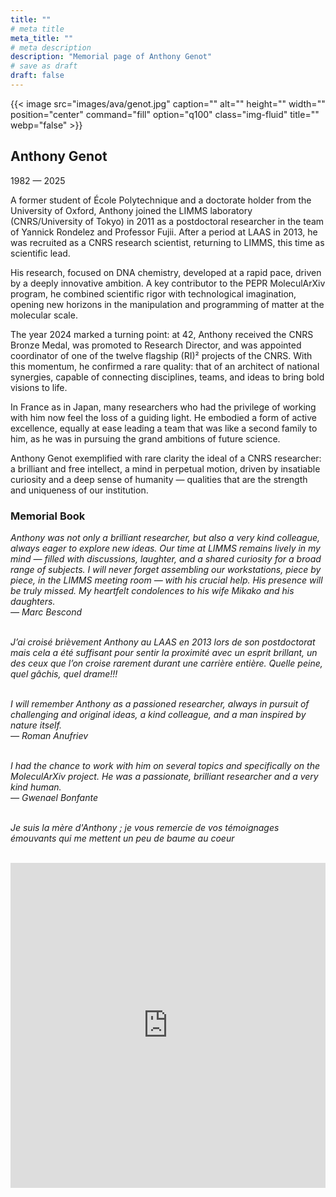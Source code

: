 ```yaml
---
title: ""
# meta title
meta_title: ""
# meta description
description: "Memorial page of Anthony Genot"
# save as draft
draft: false
---
```


{{< image src="images/ava/genot.jpg" caption="" alt="" height="" width="" position="center" command="fill" option="q100" class="img-fluid" title=""  webp="false" >}}

<div class="memorial_book">
<div class="memorial_book_title">
<h2> Anthony Genot</h2>

<p>1982 — 2025</p>

</div>

A former student of École Polytechnique and a doctorate holder from the University of Oxford, Anthony joined the LIMMS laboratory (CNRS/University of Tokyo) in 2011 as a postdoctoral researcher in the team of Yannick Rondelez and Professor Fujii. After a period at LAAS in 2013, he was recruited as a CNRS research scientist, returning to LIMMS, this time as scientific lead.

His research, focused on DNA chemistry, developed at a rapid pace, driven by a deeply innovative ambition. A key contributor to the PEPR MoleculArXiv program, he combined scientific rigor with technological imagination, opening new horizons in the manipulation and programming of matter at the molecular scale.

The year 2024 marked a turning point: at 42, Anthony received the CNRS Bronze Medal, was promoted to Research Director, and was appointed coordinator of one of the twelve flagship (RI)² projects of the CNRS. With this momentum, he confirmed a rare quality: that of an architect of national synergies, capable of connecting disciplines, teams, and ideas to bring bold visions to life.

In France as in Japan, many researchers who had the privilege of working with him now feel the loss of a guiding light. He embodied a form of active excellence, equally at ease leading a team that was like a second family to him, as he was in pursuing the grand ambitions of future science.

Anthony Genot exemplified with rare clarity the ideal of a CNRS researcher: a brilliant and free intellect, a mind in perpetual motion, driven by insatiable curiosity and a deep sense of humanity — qualities that are the strength and uniqueness of our institution.

<div class="memorial_book_title">
<h3> Memorial Book </h3>
</div>

<i>Anthony was not only a brilliant researcher, but also a very kind colleague, always eager to explore new ideas. Our time at LIMMS remains lively in my mind — filled with discussions, laughter, and a shared curiosity for a broad range of subjects. I will never forget assembling our workstations, piece by piece, in the LIMMS meeting room — with his crucial help. His presence will be truly missed. My heartfelt condolences to his wife Mikako and his daughters.
<br>— Marc Bescond</i><br><br>

<i>J’ai croisé brièvement Anthony au LAAS en 2013 lors de son postdoctorat mais cela a été suffisant pour sentir la proximité avec un esprit brillant, un des ceux que l’on croise rarement durant une carrière entière. Quelle peine, quel gâchis, quel drame!!! </i><br><br>

<i>I will remember Anthony as a passioned researcher, always in pursuit of challenging and original ideas, a kind colleague, and a man inspired by nature itself.<br>— Roman Anufriev </i><br><br>

<i>I had the chance to work with him on several topics and specifically on the MoleculArXiv project. He was a passionate, brilliant researcher and a very kind human. <br>— Gwenael Bonfante</i><br><br>

<i>Je suis la mère d'Anthony ; je vous remercie de vos témoignages émouvants qui me mettent un peu de baume au coeur</i><br><br>

<iframe src="https://docs.google.com/forms/d/e/1FAIpQLSeAtzcINBF9qys1hNu4sB6OhmowHLm7z_DasgSI7sa6IpuPag/viewform?embedded=true" width="100%" height="520" frameborder="0" marginheight="0" marginwidth="0">Loading…</iframe>

</div>
